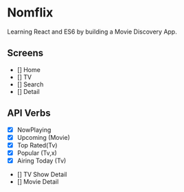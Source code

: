 # Nomflix

Learning React and ES6 by building a Movie Discovery App.

## Screens 

- [] Home
- [] TV
- [] Search
- [] Detail

## API Verbs
- [x] NowPlaying
- [x] Upcoming (Movie)
- [x] Top Rated(Tv)
- [x] Popular (Tv,x)
- [x] Airing Today (Tv)
- [] TV Show Detail
- [] Movie Detail